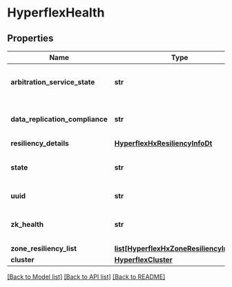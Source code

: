 # HyperflexHealth

## Properties
Name | Type | Description | Notes
------------ | ------------- | ------------- | -------------
**arbitration_service_state** | **str** |  | [optional] [readonly] [default to 'NOT_AVAILABLE']
**data_replication_compliance** | **str** |  | [optional] [readonly] [default to 'UNKNOWN']
**resiliency_details** | [**HyperflexHxResiliencyInfoDt**](HyperflexHxResiliencyInfoDt.md) |  | [optional] 
**state** | **str** |  | [optional] [readonly] [default to 'UNKNOWN']
**uuid** | **str** |  | [optional] [readonly] 
**zk_health** | **str** |  | [optional] [readonly] [default to 'NOT_AVAILABLE']
**zone_resiliency_list** | [**list[HyperflexHxZoneResiliencyInfoDt]**](HyperflexHxZoneResiliencyInfoDt.md) |  | [optional] 
**cluster** | [**HyperflexCluster**](.md) |  | [optional] 

[[Back to Model list]](../README.md#documentation-for-models) [[Back to API list]](../README.md#documentation-for-api-endpoints) [[Back to README]](../README.md)


